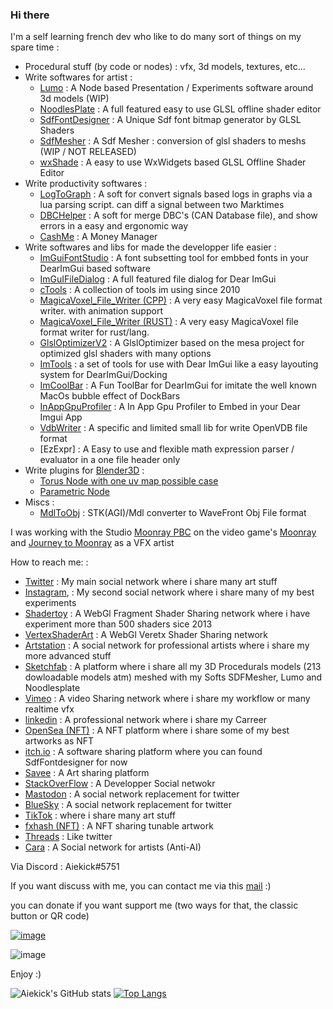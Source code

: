### Hi there

I'm a self learning french dev who like to do many sort of things on my spare time :
* Procedural stuff (by code or nodes) : vfx, 3d models, textures, etc...
* Write softwares for artist :
  * [Lumo](https://github.com/aiekick/Lumo) : A Node based Presentation / Experiments software around 3d models (WIP)
  * [NoodlesPlate](https://github.com/aiekick/NoodlesPlate) : A full featured easy to use GLSL offline shader editor
  * [SdfFontDesigner](https://github.com/aiekick/SdfFontDesigner) : A Unique Sdf font bitmap generator by GLSL Shaders
  * [SdfMesher](https://github.com/aiekick/SdfMesher_Models) : A Sdf Mesher : conversion of glsl shaders to meshs (WIP / NOT RELEASED)
  * [wxShade](https://github.com/aiekick/wxShade) : A easy to use WxWidgets based GLSL Offline Shader Editor
* Write productivity softwares :
  * [LogToGraph](https://github.com/aiekick/LogToGraph) : A soft for convert signals based logs in graphs via a lua parsing script. can diff a signal between two Marktimes 
  * [DBCHelper](https://github.com/aiekick/DBCHelper) : A soft for merge DBC's (CAN Database file), and show errors in a easy and ergonomic way
  * [CashMe](https://github.com/aiekick/CashMe) : A Money Manager
* Write softwares and libs for made the developper life easier :
  * [ImGuiFontStudio](https://github.com/aiekick/ImGuiFontStudio) : A font subsetting tool for embbed fonts in your DearImGui based software
  * [ImGuIFileDialog](https://github.com/aiekick/ImGuiFileDialog) : A full featured file dialog for Dear ImGui
  * [cTools](https://github.com/aiekick/cTools) : A collection of tools im using since 2010
  * [MagicaVoxel_File_Writer (CPP)](https://github.com/aiekick/MagicaVoxel_File_Writer) : A very easy MagicaVoxel file format writer. with animation support 
  * [MagicaVoxel_File_Writer (RUST)](https://crates.io/crates/vox_writer) : A very easy MagicaVoxel file format writer for rust/lang.
  * [GlslOptimizerV2](https://github.com/aiekick/GlslOptimizerV2) : A GlslOptimizer based on the mesa project for optimized glsl shaders with many options
  * [ImTools](https://github.com/aiekick/ImTools) : a set of tools for use with Dear ImGui like a easy layouting system for DearImGui/Docking
  * [ImCoolBar](https://github.com/aiekick/ImCoolBar) : A Fun ToolBar for DearImGui for imitate the well known MacOs bubble effect of DockBars
  * [InAppGpuProfiler](https://github.com/aiekick/InAppGpuProfiler) : A In App Gpu Profiler to Embed in your Dear Imgui App
  * [VdbWriter](https://github.com/aiekick/VdbWriter) : A specific and limited small lib for write OpenVDB file format
  * [EzExpr] : A Easy to use and flexible math expression parser / evaluator in a one file header only 
* Write plugins for [Blender3D](https://www.blender.org/) :
  * [Torus Node with one uv map possible case](https://archive.blender.org/developer/D11787)
  * [Parametric Node](https://archive.blender.org/developer/D11838)
* Miscs :
  * [MdlToObj](https://github.com/aiekick/MdlToObj) : STK(AGI)/Mdl converter to WaveFront Obj File format

I was working with the Studio [Moonray PBC](https://www.linkedin.com/company/moonraygame/) on the video game's [Moonray](https://www.moonray.game) and [Journey to Moonray](https://store.steampowered.com/app/1629510/Journey_to_Moonray/) as a VFX artist

How to reach me: : 
 * [Twitter](https://twitter.com/aiekick) : My main social network where i share many art stuff
 * [Instagram](https://www.instagram.com/aiekick), : My second social network where i share many of my best experiments
 * [Shadertoy](https://www.shadertoy.com/user/aiekick) : A WebGl Fragment Shader Sharing network where i have experiment more than 500 shaders sice 2013
 * [VertexShaderArt](https://www.vertexshaderart.com/user/aiekick) : A WebGl Veretx Shader Sharing network
 * [Artstation](https://aiekick.artstation.com/) : A social network for professional artists where i share my more advanced stuff
 * [Sketchfab](https://sketchfab.com/Aiekick/models) : A platform where i share all my 3D Procedurals models (213 dowloadable models atm) meshed with my Softs SDFMesher, Lumo and Noodlesplate
 * [Vimeo](https://vimeo.com/aielevel) : A video Sharing network where i share my workflow or many realtime vfx
 * [linkedin](https://www.linkedin.com/in/aiekick/) : A professional network where i share my Carreer
 * [OpenSea (NFT)](https://opensea.io/accounts/Aiekick) : A NFT platform where i share some of my best artworks as NFT
 * [itch.io](https://aiekick.itch.io) : A software sharing platform where you can found SdfFontdesigner for now
 * [Savee](https://savee.it/aiekick/) : A Art sharing platform
 * [StackOverFlow](https://stackoverflow.com/users/3904977/aiekick) : A Developper Social netwokr
 * [Mastodon](https://mastodon.gamedev.place/@aiekick) : A social network replacement for twitter
 * [BlueSky](https://bsky.app/profile/aiekick.bsky.social) : A social network replacement for twitter
 * [TikTok](https://www.tiktok.com/@aiekickk) : where i share many art stuff
 * [fxhash (NFT)](https://www.fxhash.xyz/u/Aiekick) : A NFT sharing tunable artwork
 * [Threads](https://www.threads.net/@aiekick) : Like twitter
 * [Cara](https://cara.app/aiekick) : A Social network for artists (Anti-AI)

Via Discord : Aiekick#5751

If you want discuss with me, you can contact me via this [mail](mailto:github@funparadigm.com) :)

you can donate if you want support me (two ways for that, the classic button or QR code)

[![image](https://user-images.githubusercontent.com/1434736/140823504-1c7f4cb3-34ec-4a69-9c52-37b32043059c.png)](https://www.paypal.com/donate?business=YCRUVFJ42HFBL&no_recurring=0&item_name=you+can+donate+what+you+want%2C%0Aif+you+want+help+me+continue+to+create+open+source+software.%0AThanks+for+your+help+%3A%29&currency_code=EUR)

![image](https://user-images.githubusercontent.com/1434736/140824673-fc960bea-3377-49a3-9b2a-c50eb081d9f1.png)

Enjoy :)

![Aiekick's GitHub stats](https://github-readme-stats.vercel.app/api?username=aiekick&show_icons=true) [![Top Langs](https://github-readme-stats.vercel.app/api/top-langs/?username=aiekick&layout=compact)](https://github.com/anuraghazra/github-readme-stats)
